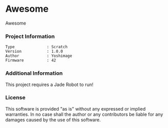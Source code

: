 Awesome
================

Awesome

### Project Information
```
Type              : Scratch
Version           : 1.0.0
Author            : Yoshimage
Firmware          : 42
```

### Additional Information
This project requires a Jade Robot to run!

### License
This software is provided "as is" without any expressed or implied warranties.  In no case shall the author or any contributors be liable for any damages caused by the use of this software.

